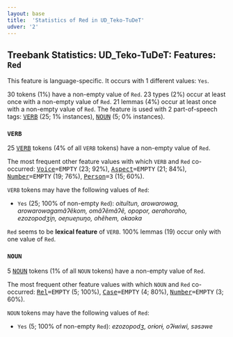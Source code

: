 ```yaml
---
layout: base
title:  'Statistics of Red in UD_Teko-TuDeT'
udver: '2'
---
```


## Treebank Statistics: UD_Teko-TuDeT: Features: `Red`

This feature is language-specific.
It occurs with 1 different values: `Yes`.

30 tokens (1%) have a non-empty value of `Red`.
23 types (2%) occur at least once with a non-empty value of `Red`.
21 lemmas (4%) occur at least once with a non-empty value of `Red`.
The feature is used with 2 part-of-speech tags: <tt><a href="eme_tudet-pos-VERB.html">VERB</a></tt> (25; 1% instances), <tt><a href="eme_tudet-pos-NOUN.html">NOUN</a></tt> (5; 0% instances).

### `VERB`

25 <tt><a href="eme_tudet-pos-VERB.html">VERB</a></tt> tokens (4% of all `VERB` tokens) have a non-empty value of `Red`.

The most frequent other feature values with which `VERB` and `Red` co-occurred: <tt><a href="eme_tudet-feat-Voice.html">Voice</a></tt><tt>=EMPTY</tt> (23; 92%), <tt><a href="eme_tudet-feat-Aspect.html">Aspect</a></tt><tt>=EMPTY</tt> (21; 84%), <tt><a href="eme_tudet-feat-Number.html">Number</a></tt><tt>=EMPTY</tt> (19; 76%), <tt><a href="eme_tudet-feat-Person.html">Person</a></tt><tt>=3</tt> (15; 60%).

`VERB` tokens may have the following values of `Red`:

* `Yes` (25; 100% of non-empty `Red`): <em>oituĩtun, arowarowag, arowarowagamãʔẽkom, omãʔẽmãʔẽ, opopor, aerahoraho, ezozopodʒiɲ, oeɲueɲuŋo, ohẽhem, okaoka</em>

`Red` seems to be **lexical feature** of `VERB`. 100% lemmas (19) occur only with one value of `Red`.

### `NOUN`

5 <tt><a href="eme_tudet-pos-NOUN.html">NOUN</a></tt> tokens (1% of all `NOUN` tokens) have a non-empty value of `Red`.

The most frequent other feature values with which `NOUN` and `Red` co-occurred: <tt><a href="eme_tudet-feat-Rel.html">Rel</a></tt><tt>=EMPTY</tt> (5; 100%), <tt><a href="eme_tudet-feat-Case.html">Case</a></tt><tt>=EMPTY</tt> (4; 80%), <tt><a href="eme_tudet-feat-Number.html">Number</a></tt><tt>=EMPTY</tt> (3; 60%).

`NOUN` tokens may have the following values of `Red`:

* `Yes` (5; 100% of non-empty `Red`): <em>ezozopodʒ, orɨorɨ, oʔɨwiwi, səsəwe</em>

